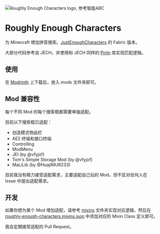 ![Roughly Enough Characters logo, 参考智能ABC](./src/main/resources/assets/roughly-enough-characters/icon.png)

# Roughly Enough Characters

为 Minecraft 增加拼音搜索。[JustEnoughCharacters](https://github.com/Towdium/JustEnoughCharacters) 的 Fabric 版本。

大部分代码参考自 JECH，并使用和 JECH 同样的 [PinIn](https://github.com/Towdium/PinIn) 库实现匹配逻辑。

## 使用

在 [Modrinth](https://modrinth.com/mod/roughly-enough-characters) 上下载后，放入 mods 文件夹即可。

## Mod 兼容性

每个不同 Mod 的每个搜索框都需要单独适配。

目前以下搜索框已适配：

* 创造模式物品栏
* AE2 终端和接口终端
* Controlling
* ModMenu
* JEI (by @vfyjxf)
* Tom's Simple Storage Mod (by @vfyjxf)
* MaLiLib (by @HuajiMUR233)

目前我没有精力接受适配需求，主要适配自己玩的 Mod，但不反对任何人在 Issue 中提出适配需求。

## 开发

如果你想为某个 Mod 增加适配，请参考 [mixins](./src/main/java/com/oott123/rechars/mixins) 文件夹实现对应逻辑，然后在 [roughly-enough-characters.mixins.json](./src/main/resources/roughly-enough-characters.mixins.json) 中添加对应的 Mixin Class 定义即可。

我会定期接受适配的 Pull Request。
